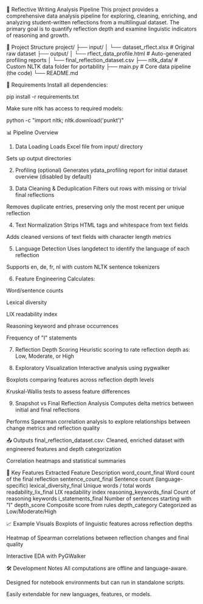 🧠 Reflective Writing Analysis Pipeline
This project provides a comprehensive data analysis pipeline for exploring, cleaning, enriching, and analyzing student-written reflections from a multilingual dataset. The primary goal is to quantify reflection depth and examine linguistic indicators of reasoning and growth.

📁 Project Structure
project/
├── input/
│ └── dataset_rflect.xlsx # Original raw dataset
├── output/
│ └── rflect_data_profile.html # Auto-generated profiling reports
│ └── final_reflection_dataset.csv
├── nltk_data/ # Custom NLTK data folder for portability
├── main.py # Core data pipeline (the code)
└── README.md

🔧 Requirements
Install all dependencies:

pip install -r requirements.txt

Make sure nltk has access to required models:

python -c "import nltk; nltk.download('punkt')"

📊 Pipeline Overview
1. Data Loading
Loads Excel file from input/ directory

Sets up output directories

2. Profiling (optional)
Generates ydata_profiling report for initial dataset overview (disabled by default)

3. Data Cleaning & Deduplication
Filters out rows with missing or trivial final reflections

Removes duplicate entries, preserving only the most recent per unique reflection

4. Text Normalization
Strips HTML tags and whitespace from text fields

Adds cleaned versions of text fields with character length metrics

5. Language Detection
Uses langdetect to identify the language of each reflection

Supports en, de, fr, nl with custom NLTK sentence tokenizers

6. Feature Engineering
Calculates:

Word/sentence counts

Lexical diversity

LIX readability index

Reasoning keyword and phrase occurrences

Frequency of "I" statements

7. Reflection Depth Scoring
Heuristic scoring to rate reflection depth as: Low, Moderate, or High

8. Exploratory Visualization
Interactive analysis using pygwalker

Boxplots comparing features across reflection depth levels

Kruskal-Wallis tests to assess feature differences

9. Snapshot vs Final Reflection Analysis
Computes delta metrics between initial and final reflections

Performs Spearman correlation analysis to explore relationships between change metrics and reflection quality

📤 Outputs
final_reflection_dataset.csv: Cleaned, enriched dataset with engineered features and depth categorization

Correlation heatmaps and statistical summaries

🔬 Key Features Extracted
Feature	Description
word_count_final	Word count of the final reflection
sentence_count_final	Sentence count (language-specific)
lexical_diversity_final	Unique words / total words
readability_lix_final	LIX readability index
reasoning_keywords_final	Count of reasoning keywords
i_statements_final	Number of sentences starting with "I"
depth_score	Composite score from rules
depth_category	Categorized as Low/Moderate/High

📈 Example Visuals
Boxplots of linguistic features across reflection depths

Heatmap of Spearman correlations between reflection changes and final quality

Interactive EDA with PyGWalker

🛠 Development Notes
All computations are offline and language-aware.

Designed for notebook environments but can run in standalone scripts.

Easily extendable for new languages, features, or models.